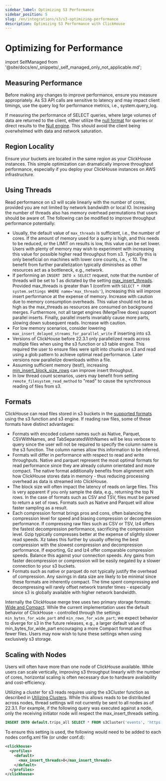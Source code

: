```yaml
---
sidebar_label: Optimizing S3 Performance
sidebar_position: 5
slug: /en/integrations/s3/s3-optimizing-performance
description: Optimizing S3 Performance with ClickHouse
---
```


# Optimizing for Performance

import SelfManaged from '@site/docs/en/_snippets/_self_managed_only_not_applicable.md';

<SelfManaged />


## Measuring Performance

Before making any changes to improve performance, ensure you measure appropriately. As S3 API calls are sensitive to latency and may impact client timings, use the query log for performance metrics, i.e., system.query_log.

If measuring the performance of SELECT queries, where large volumes of data are returned to the client, either utilize the [null format](https://clickhouse.com/docs/en/interfaces/formats/#null) for queries or direct results to the [Null engine](https://clickhouse.com/docs/en/engines/table-engines/special/null/). This should avoid the client being overwhelmed with data and network saturation.

## Region Locality

Ensure your buckets are located in the same region as your ClickHouse instances. This simple optimization can dramatically improve throughput performance, especially if you deploy your ClickHouse instances on AWS infrastructure.

## Using Threads

Read performance on s3 will scale linearly with the number of cores, provided you are not limited by network bandwidth or local IO. Increasing the number of threads also has memory overhead permutations that users should be aware of. The following can be modified to improve throughput performance potentially:

* Usually, the default value of `max_threads` is sufficient, i.e., the number of cores. If the amount of memory used for a query is high, and this needs to be reduced, or the LIMIT on results is low, this value can be set lower. Users with plenty of memory may wish to experiment with increasing this value for possible higher read throughput from s3. Typically this is only beneficial on machines with lower core counts, i.e., &lt; 10. The benefit from further parallelization typically diminishes as other resources act as a bottleneck, e.g., network.
* If performing an `INSERT INTO x SELECT` request, note that the number of threads will be set to 1 as dictated by the setting [max_insert_threads](https://clickhouse.com/docs/en/operations/settings/settings/#settings-max_threads). Provided max_threads is greater than 1 (confirm with `SELECT * FROM system.settings WHERE name='max_threads'`), increasing this will improve insert performance at the expense of memory. Increase with caution due to memory consumption overheads. This value should not be as high as the max_threads as resources are consumed on background merges. Furthermore, not all target engines (MergeTree does) support parallel inserts. Finally, parallel inserts invariably cause more parts, slowing down subsequent reads. Increase with caution.
* For low memory scenarios, consider lowering `max_insert_delayed_streams_for_parallel_write` if inserting into s3.
* Versions of ClickHouse before 22.3.1 only parallelized reads across multiple files when using the s3 function or s3 table engine. This required the user to ensure files were split into chunks on s3 and read using a glob pattern to achieve optimal read performance. Later versions now parallelize downloads within a file.
* Assuming sufficient memory (test!), increasing [min_insert_block_size_rows](https://clickhouse.com/docs/en/operations/settings/settings/#min-insert-block-size-rows) can improve insert throughput.
* In low thread count scenarios, users may benefit from setting `remote_filesystem_read_method` to "read" to cause the synchronous reading of files from s3.

## Formats

ClickHouse can read files stored in s3 buckets in the [supported formats](https://clickhouse.com/docs/en/interfaces/formats/#data-formatting) using the s3 function and s3 engine. If reading raw files, some of these formats have distinct advantages:


* Formats with encoded column names such as Native, Parquet, CSVWithNames, and TabSeparatedWithNames will be less verbose to query since the user will not be required to specify the column name is the s3 function. The column names allow this information to be inferred.
* Formats will differ in performance with respect to read and write throughputs. Native and parquet represent the most optimal formats for read performance since they are already column orientated and more compact. The native format additionally benefits from alignment with how ClickHouse stores data in memory - thus reducing processing overhead as data is streamed into ClickHouse.
* The block size will often impact the latency of reads on large files. This is very apparent if you only sample the data, e.g., returning the top N rows. In the case of formats such as CSV and TSV, files must be parsed to return a set of rows. Formats such as Native and Parquet will allow faster sampling as a result.
* Each compression format brings pros and cons, often balancing the compression level for speed and biasing compression or decompression performance. If compressing raw files such as CSV or TSV, lz4 offers the fastest decompression performance, sacrificing the compression level. Gzip typically compresses better at the expense of slightly slower read speeds. Xz takes this further by usually offering the best compression with the slowest compression and decompression performance. If exporting, Gz and lz4 offer comparable compression speeds. Balance this against your connection speeds. Any gains from faster decompression or compression will be easily negated by a slower connection to your s3 buckets.
* Formats such as native or parquet do not typically justify the overhead of compression. Any savings in data size are likely to be minimal since these formats are inherently compact. The time spent compressing and decompressing will rarely offset network transfer times - especially since s3 is globally available with higher network bandwidth.


Internally the ClickHouse merge tree uses two primary storage formats: [Wide and Compact](https://clickhouse.com/docs/en/engines/table-engines/mergetree-family/mergetree/#mergetree-data-storage). While the current implementation uses the default behavior of ClickHouse - controlled through the settings `min_bytes_for_wide_part` and `min_rows_for_wide_part`; we expect behavior to diverge for s3 in the future releases, e.g., a larger default value of min_bytes_for_wide_part encouraging a more Compact format and thus fewer files. Users may now wish to tune these settings when using exclusively s3 storage.

## Scaling with Nodes

Users will often have more than one node of ClickHouse available. While users can scale vertically, improving s3 throughput linearly with the number of cores, horizontal scaling is often necessary due to hardware availability and cost-efficiency.

Utilizing a cluster for s3 reads requires using the s3Cluster function as described in [Utilizing Clusters](./s3-table-functions#utilizing-clusters). While this allows reads to be distributed across nodes, thread settings will not currently be sent to all nodes as of 22.3.1. For example, if the following query was executed against a node, only the receiving initiator node will respect the max_insert_threads setting.

```sql
INSERT INTO default.trips_all SELECT * FROM s3Cluster('events', 'https://datasets-documentation.s3.eu-west-3.amazonaws.com/nyc-taxi/trips_*.gz', 'TabSeparatedWithNames') SETTINGS max_insert_threads=8;
```

To ensure this setting is used, the following would need to be added to each nodes config.xml file (or under conf.d):

```xml
<clickhouse>
  <profiles>
    <default>
      <max_insert_threads>8</max_insert_threads>
    </default>
  </profiles>
</clickhouse>
```
